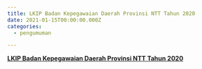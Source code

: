 ```yaml
---
title: LKIP Badan Kepegawaian Daerah Provinsi NTT Tahun 2020
date: 2021-01-15T00:00:00.000Z
categories:
  - pengumuman

---
```


**[LKIP Badan Kepegawaian Daerah Provinsi NTT Tahun 2020](https://bkd.nttprov.go.id/web/wp-content/uploads/2024/06/3.1-LKIP-2020.pdf)**
